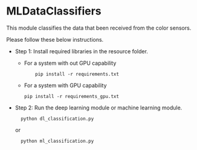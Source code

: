 # MLDataClassifiers

This module classifies the data that been received from the color sensors.

Please follow these below instructions.

* Step 1: Install required libraries in the resource folder. 
        
     *  For a system with out GPU capability
     
                pip install -r requirements.txt
                
     *  For a system with GPU capability
     
            pip install -r requirements_gpu.txt
     
     
* Step 2: Run the deep learning module or machine learning module.

        python dl_classification.py
      
     or
     
        python ml_classification.py
       